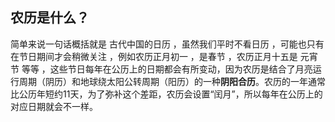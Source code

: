 ## 农历是什么？

简单来说一句话概括就是 古代中国的日历 ，虽然我们平时不看日历 ，可能也只有在节日期间才会稍微关注 ，例如农历正月初一 ，是春节 ，农历正月十五是 元宵节 等等 ，这些节日每年在公历上的日期都会有所变动，因为农历是结合了月亮运行周期（阴历）和地球绕太阳公转周期（阳历）的一种**阴阳合历**。农历的一年通常比公历年短约11天，为了弥补这个差距，农历会设置“闰月”，所以每年在公历上的对应日期就会不一样。
